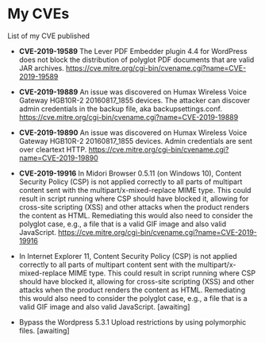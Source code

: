 # My CVEs
List of my CVE published

* **CVE-2019-19589** The Lever PDF Embedder plugin 4.4 for WordPress does not block the distribution of polyglot PDF documents that are valid JAR archives. https://cve.mitre.org/cgi-bin/cvename.cgi?name=CVE-2019-19589

* **CVE-2019-19889** An issue was discovered on Humax Wireless Voice Gateway HGB10R-2 20160817_1855 devices. The attacker can discover admin credentials in the backup file, aka backupsettings.conf. https://cve.mitre.org/cgi-bin/cvename.cgi?name=CVE-2019-19889

* **CVE-2019-19890** An issue was discovered on Humax Wireless Voice Gateway HGB10R-2 20160817_1855 devices. Admin credentials are sent over cleartext HTTP. https://cve.mitre.org/cgi-bin/cvename.cgi?name=CVE-2019-19890

* **CVE-2019-19916** In Midori Browser 0.5.11 (on Windows 10), Content Security Policy (CSP) is not applied correctly to all parts of multipart content sent with the multipart/x-mixed-replace MIME type. This could result in script running where CSP should have blocked it, allowing for cross-site scripting (XSS) and other attacks when the product renders the content as HTML. Remediating this would also need to consider the polyglot case, e.g., a file that is a valid GIF image and also valid JavaScript. https://cve.mitre.org/cgi-bin/cvename.cgi?name=CVE-2019-19916

* In Internet Explorer 11, Content Security Policy (CSP) is not applied correctly to all parts of multipart content sent with the multipart/x-mixed-replace MIME type. This could result in script running where CSP should have blocked it, allowing for cross-site scripting (XSS) and other attacks when the product renders the content as HTML. Remediating this would also need to consider the polyglot case, e.g., a file that is a valid GIF image and also valid JavaScript. [awaiting]

* Bypass the Wordpress 5.3.1 Upload restrictions by using polymorphic files. [awaiting]
